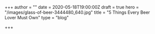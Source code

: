+++
author = ""
date = 2020-05-18T19:00:00Z
draft = true
hero = "/images/glass-of-beer-3444480_640.jpg"
title = "5 Things Every Beer Lover Must Own"
type = "blog"

+++
